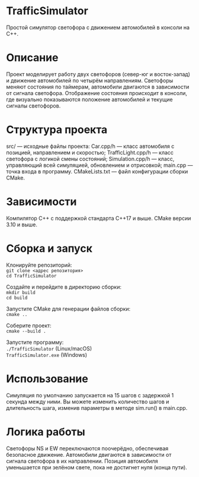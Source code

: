 # TrafficSimulator

Простой симулятор светофора с движением автомобилей в консоли на C++.

# Описание

Проект моделирует работу двух светофоров (север-юг и восток-запад) и движение автомобилей по четырём направлениям. Светофоры меняют состояния по таймерам, автомобили двигаются в зависимости от сигнала светофора. Отображение состояния происходит в консоли, где визуально показываются положение автомобилей и текущие сигналы светофоров.

# Структура проекта

src/ — исходные файлы проекта: Car.cpp/h — класс автомобиля с позицией, направлением и скоростью; TrafficLight.cpp/h — класс светофора с логикой смены состояний; Simulation.cpp/h — класс, управляющий всей симуляцией, обновлением и отрисовкой; main.cpp — точка входа в программу. CMakeLists.txt — файл конфигурации сборки CMake.

# Зависимости

Компилятор C++ с поддержкой стандарта C++17 и выше. CMake версии 3.10 и выше.

# Сборка и запуск

Клонируйте репозиторий:  
`git clone <адрес репозитория>`  
`cd TrafficSimulator`  

Создайте и перейдите в директорию сборки:  
`mkdir build`  
`cd build`  

Запустите CMake для генерации файлов сборки:  
`cmake ..`  

Соберите проект:  
`cmake --build .`  

Запустите программу:  
`./TrafficSimulator` (Linux/macOS)  
`TrafficSimulator.exe` (Windows)

# Использование

Симуляция по умолчанию запускается на 15 шагов с задержкой 1 секунда между ними. Вы можете изменить количество шагов и длительность шага, изменив параметры в методе sim.run() в main.cpp.

# Логика работы

Светофоры NS и EW переключаются поочерёдно, обеспечивая безопасное движение. Автомобили двигаются в зависимости от сигнала светофора в их направлении. Позиция автомобиля уменьшается при зелёном свете, пока не достигнет нуля (конца пути).
